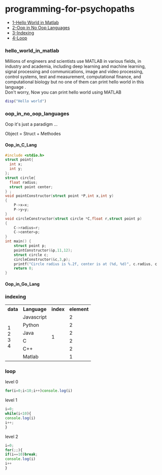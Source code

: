 <!-- 
change  repo 
ssr in c / asm  
go ?  
-->

# programming-for-psychopaths                    

- [1-Hello World in Matlab](#hello_world_in_matlab)
- [2-Oop in No Oop Languages](#oop_in_no_oop_languages)   
- [3-Indexing](#indexing) 
- [4-Loop](#loop)     
### hello_world_in_matlab     
  
Millions of engineers and scientists use MATLAB in various fields, in industry and academia, including deep learning and machine learning, signal processing and communications, image and video processing, control systems, test and measurement, computational finance, and computational biology but no one of them can print hello world in this language .</br>
Don't worry, Now you can print hello world using MATLAB 
  
```matlab       
disp("Hello world")  
```  

### oop_in_no_oop_languages

Oop it's just a paradigm ... </br>

Object = Struct + Methodes 

#### Oop_in_C_Lang

```c
#include <stdio.h>
struct point{
  int x;
  int y;
};
struct circle{
  float radius;
  struct point center;
} ; 
void pointConstructor(struct point *P,int x,int y)
{
    P->x=x;
    P->y=y;
}
void circleConstructor(struct circle *C,float r,struct point p)
{
    C->radius=r;
    C->center=p;
}
int main() {
    struct point p;
    pointConstructor(&p,11,12);   
    struct circle c;
    circleConstructor(&c,3,p);
    printf("Circle radius is %.2f, center is at (%d, %d)", c.radius, c.center.x, c.center.y);
    return 0;
}
``` 

#### Oop_in_Go_Lang


### indexing

<table>
<tr>
<th>data</th>
<th>Language</th>
<th>index</th>
<th>element</th>
</tr>
<tr>
<td rowspan=6>1<br>2<br>3<br>4<br></td>
<td>Javascript</td>
<td rowspan=6>1</td>
<td>2</td>
</tr>
<tr>
<td>Python</td>
<td>2</td>
</tr>
<tr>
<td>Java</td>
<td>2</td>
</tr>
<tr>
<td>C</td>
<td>2</td>
</tr>
<tr>
<td>C++</td>
<td>2</td>
</tr>
<tr>
<td>Matlab</td>
<td>1</td>
</tr>
</table>

### loop

level 0 

```javascript 
for(i=0;i<10;i++)console.log(i)
```
level 1

```javascript 
i=0;
while(i<10){
console.log(i)
i++;
}
```
level 2

```javascript 
i=0;
for(;;){
if(i==10)break;
console.log(i)
i++
}
```



